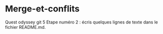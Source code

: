 # Merge-et-conflits
Quest odyssey git 5
Etape numéro 2 : 
écris quelques lignes de texte dans le fichier README.md.
